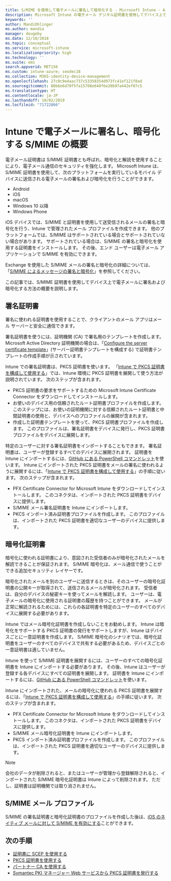 ```yaml
---
title: S/MIME を使用して電子メールに署名して暗号化する - Microsoft Intune - Azure | Microsoft Docs
description: Microsoft Intune の電子メール デジタル証明書を使用してデバイス上で電子メールの署名および暗号化を実行する方法について説明します。 このような証明書は S/MIME と呼ばれ、デバイス構成プロファイルを使用して構成されています。 署名証明書と暗号化証明書は PKCS、つまりプライベート証明書を使用し、コネクタを使用して証明書をインポートします。
keywords: ''
author: MandiOhlinger
ms.author: mandia
manager: dougeby
ms.date: 12/10/2018
ms.topic: conceptual
ms.service: microsoft-intune
ms.localizationpriority: high
ms.technology: ''
ms.suite: ems
search.appverid: MET150
ms.custom: intune-azure; seodec18
ms.collection: M365-identity-device-management
ms.openlocfilehash: 27c0c9e4aac737c53358354d973fc41ef121f8ad
ms.sourcegitcommit: 88b6e6d70f5fa15708e640f6e20b97a442ef07c5
ms.translationtype: HT
ms.contentlocale: ja-JP
ms.lasthandoff: 10/02/2019
ms.locfileid: "71722866"
---
```

# <a name="smime-overview-to-sign-and-encrypt-email-in-intune"></a>Intune で電子メールに署名し、暗号化する S/MIME の概要

電子メール証明書は S/MIME 証明書とも呼ばれ、暗号化と解読を使用することにより、電子メール通信のセキュリティを強化します。 Microsoft Intune は、S/MIME 証明書を使用して、次のプラットフォームを実行しているモバイル デバイスに送信される電子メールの署名および暗号化を行うことができます。

- Android
- iOS
- macOS
- Windows 10 以降
- Windows Phone

iOS デバイスでは、S/MIME と証明書を使用して送受信されるメールの署名と暗号化を行う、Intune で管理されたメール プロファイルを作成できます。 他のプラットフォームでは、S/MIME はサポートされている場合とサポートされていない場合があります。 サポートされている場合は、S/MIME の署名と暗号化を使用する証明書をインストールします。 その後、エンド ユーザーは電子メール アプリケーションで S/MIME を有効にできます。

Exchange を使用した S/MIME メールの署名と暗号化の詳細については、「[S/MIME によるメッセージの署名と暗号化](https://docs.microsoft.com/Exchange/policy-and-compliance/smime)」を参照してください。

この記事では、S/MIME 証明書を使用してデバイス上で電子メールに署名および暗号化する方法の概要を説明します。

## <a name="signing-certificates"></a>署名証明書

署名に使われる証明書を使用することで、クライアントのメール アプリはメール サーバーと安全に通信できます。

署名証明書を使うには、証明機関 (CA) で署名用のテンプレートを作成します。 Microsoft Active Directory 証明機関の場合は、「[Configure the server certificate template](https://docs.microsoft.com/windows-server/networking/core-network-guide/cncg/server-certs/configure-the-server-certificate-template)」(サーバー証明書テンプレートを構成する) で証明書テンプレートの作成手順が示されています。

Intune での署名証明書は、PKCS 証明書を使います。 「[Intune で PKCS 証明書を構成して使用する](certficates-pfx-configure.md)」では、Intune 環境に PKCS 証明書を展開して使う方法が説明されています。 次のステップが含まれます。

- PKCS 証明書の要求をサポートするための Microsoft Intune Certificate Connector をダウンロードしてインストールします。
- お使いのデバイス用の信頼されたルート証明書プロファイルを作成します。 このステップには、お使いの証明機関に対する信頼されたルート証明書と中間証明書の使用と、デバイスへのプロファイルの展開が含まれます。
- 作成した証明書テンプレートを使って、PKCS 証明書プロファイルを作成します。 このプロファイルは、署名証明書をデバイスに発行し、PKCS 証明書プロファイルをデバイスに展開します。

特定のユーザーに対する署名証明書をインポートすることもできます。 署名証明書は、ユーザーが登録するすべてのデバイスに展開されます。 証明書を Intune にインポートするには、[GitHub にある PowerShell コマンドレット](https://github.com/Microsoft/Intune-Resource-Access)を使います。 Intune にインポートされた PKCS 証明書をメールの署名に使われるように展開するには、「[Intune で PKCS 証明書を構成して使用する](certficates-pfx-configure.md)」の手順に従います。 次のステップが含まれます。

- PFX Certificate Connector for Microsoft Intune をダウンロードしてインストールします。 このコネクタは、インポートされた PKCS 証明書をデバイスに提供します。
- S/MIME メール署名証明書を Intune にインポートします。
- PKCS インポート済み証明書プロファイルを作成します。 このプロファイルは、インポートされた PKCS 証明書を適切なユーザーのデバイスに提供します。

## <a name="encryption-certificates"></a>暗号化証明書

暗号化に使われる証明書により、意図された受信者のみが暗号化されたメールを解読できることが保証されます。 S/MIME 暗号化は、メール通信で使うことができる追加セキュリティ レイヤーです。

暗号化されたメールを別のユーザーに送信するときは、そのユーザーの暗号化証明書の公開キーが取得されて、送信されるメールが暗号化されます。 受信者は、自分のデバイスの秘密キーを使ってメールを解読します。 ユーザーは、電子メールの暗号化に使用される証明書の履歴を持つことができます。 メールが正常に解読されるためには、これらの各証明書を特定のユーザーのすべてのデバイスに展開する必要があります。

Intune ではメール暗号化証明書を作成しないことをお勧めします。 Intune は暗号化をサポートする PKCS 証明書の発行をサポートしますが、Intune はデバイスごとに一意証明書を作成します。 S/MIME 暗号化のシナリオでは、暗号化証明書をユーザーのすべてのデバイスで共有する必要があるため、デバイスごとの一意証明書は適していません。

Intune を使って S/MIME 証明書を展開するには、ユーザーのすべての暗号化証明書を Intune にインポートする必要があります。 その後、Intune はユーザーが登録する各デバイスにすべての証明書を展開します。 証明書を Intune にインポートするには、[GitHub にある PowerShell コマンドレット](https://github.com/Microsoft/Intune-Resource-Access)を使います。

Intune にインポートされた、メールの暗号化に使われる PKCS 証明書を展開するには、「[Intune で PKCS 証明書を構成して使用する](certficates-pfx-configure.md)」の手順に従います。 次のステップが含まれます。

- PFX Certificate Connector for Microsoft Intune をダウンロードしてインストールします。 このコネクタは、インポートされた PKCS 証明書をデバイスに提供します。
- S/MIME メール暗号化証明書を Intune にインポートします。
- PKCS インポート済み証明書プロファイルを作成します。 このプロファイルは、インポートされた PKCS 証明書を適切なユーザーのデバイスに提供します。

 > [!NOTE]
 > 会社のデータが削除されると、またはユーザーが管理から登録解除されると、インポートされた S/MIME 暗号化証明書は Intune によって削除されます。 ただし、証明書は証明機関では取り消されません。

## <a name="smime-email-profiles"></a>S/MIME メール プロファイル

S/MIME の署名証明書と暗号化証明書のプロファイルを作成した後は、[iOS のネイティブ メールに対して S/MIME を有効にする](../configuration/email-settings-ios.md)ことができます。

## <a name="next-steps"></a>次の手順

- [証明書に SCEP を使用する](certificates-scep-configure.md)
- [PKCS 証明書を使用する](certficates-pfx-configure.md)
- [パートナー CA を使用する](certificate-authority-add-scep-overview.md)
- [Symantec PKI マネージャー Web サービスから PKCS 証明書を発行する](certificates-digicert-configure.md)
